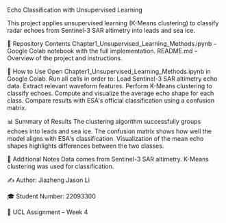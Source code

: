 Echo Classification with Unsupervised Learning

This project applies unsupervised learning (K-Means clustering) to classify radar echoes from Sentinel-3 SAR altimetry into leads and sea ice.

📂 Repository Contents
Chapter1_Unsupervised_Learning_Methods.ipynb – Google Colab notebook with the full implementation.
README.md – Overview of the project and instructions.

🚀 How to Use
Open Chapter1_Unsupervised_Learning_Methods.ipynb in Google Colab.
Run all cells in order to:
Load Sentinel-3 SAR altimetry echo data.
Extract relevant waveform features.
Perform K-Means clustering to classify echoes.
Compute and visualize the average echo shape for each class.
Compare results with ESA's official classification using a confusion matrix.

📊 Summary of Results
The clustering algorithm successfully groups echoes into leads and sea ice.
The confusion matrix shows how well the model aligns with ESA's classification.
Visualization of the mean echo shapes highlights differences between the two classes.

📌 Additional Notes
Data comes from Sentinel-3 SAR altimetry.
K-Means clustering was used for classification.

✍️ Author: Jiazheng Jason Li

🎓 Student Number: 22093300

📖 UCL Assignment – Week 4

